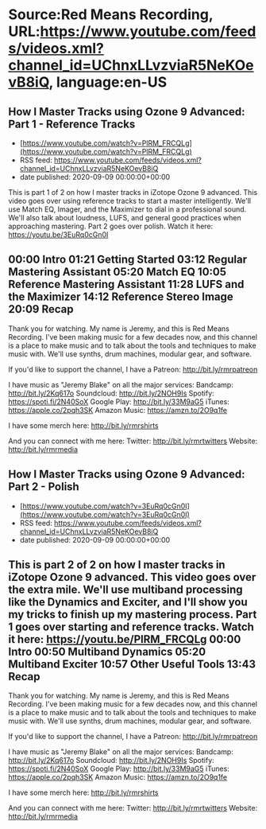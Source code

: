 # Source:Red Means Recording, URL:https://www.youtube.com/feeds/videos.xml?channel_id=UChnxLLvzviaR5NeKOevB8iQ, language:en-US

## How I Master Tracks using Ozone 9 Advanced: Part 1 - Reference Tracks
 - [https://www.youtube.com/watch?v=PlRM_FRCQLg](https://www.youtube.com/watch?v=PlRM_FRCQLg)
 - RSS feed: https://www.youtube.com/feeds/videos.xml?channel_id=UChnxLLvzviaR5NeKOevB8iQ
 - date published: 2020-09-09 00:00:00+00:00

This is part 1 of 2 on how I master tracks in iZotope Ozone 9 advanced. 
This video goes over using reference tracks to start a master intelligently. We'll use Match EQ, Imager, and the Maximizer to dial in a professional sound. We'll also talk about loudness, LUFS, and general good practices when approaching mastering.
Part 2 goes over polish. Watch it here: https://youtu.be/3EuRq0cGn0I

00:00 Intro
01:21 Getting Started
03:12 Regular Mastering Assistant
05:20 Match EQ
10:05 Reference Mastering Assistant
11:28 LUFS and the Maximizer
14:12 Reference Stereo Image
20:09 Recap
------------------------------------
Thank you for watching. My name is Jeremy, and this is Red Means Recording. I've been making music for a few decades now, and this channel is a place to make music and to talk about the tools and techniques to make music with. We'll use synths, drum machines, modular gear, and software. 

If you'd like to support the channel, I have a Patreon:  http://bit.ly/rmrpatreon

I have music as "Jeremy Blake" on all the major services: 
Bandcamp: http://bit.ly/2Kq617o
Soundcloud: http://bit.ly/2NOH9Is
Spotify: https://spoti.fi/2N40SoX
Google Play: http://bit.ly/33M9aG5
iTunes: https://apple.co/2pqh3SK
Amazon Music: https://amzn.to/2O9q1fe

I have some merch here: http://bit.ly/rmrshirts

And you can connect with me here: 
Twitter: http://bit.ly/rmrtwitters
Website: http://bit.ly/rmrmedia

## How I Master Tracks using Ozone 9 Advanced: Part 2 - Polish
 - [https://www.youtube.com/watch?v=3EuRq0cGn0I](https://www.youtube.com/watch?v=3EuRq0cGn0I)
 - RSS feed: https://www.youtube.com/feeds/videos.xml?channel_id=UChnxLLvzviaR5NeKOevB8iQ
 - date published: 2020-09-09 00:00:00+00:00

This is part 2 of 2 on how I master tracks in iZotope Ozone 9 advanced. 
This video goes over the extra mile. We'll use multiband processing like the Dynamics and Exciter, and I'll show you my tricks to finish up my mastering process.
Part 1 goes over starting and reference tracks. Watch it here: https://youtu.be/PlRM_FRCQLg
00:00 Intro
00:50 Multiband Dynamics
05:20 Multiband Exciter
10:57 Other Useful Tools
13:43 Recap
------------------------------------
Thank you for watching. My name is Jeremy, and this is Red Means Recording. I've been making music for a few decades now, and this channel is a place to make music and to talk about the tools and techniques to make music with. We'll use synths, drum machines, modular gear, and software. 

If you'd like to support the channel, I have a Patreon:  http://bit.ly/rmrpatreon

I have music as "Jeremy Blake" on all the major services: 
Bandcamp: http://bit.ly/2Kq617o
Soundcloud: http://bit.ly/2NOH9Is
Spotify: https://spoti.fi/2N40SoX
Google Play: http://bit.ly/33M9aG5
iTunes: https://apple.co/2pqh3SK
Amazon Music: https://amzn.to/2O9q1fe

I have some merch here: http://bit.ly/rmrshirts

And you can connect with me here: 
Twitter: http://bit.ly/rmrtwitters
Website: http://bit.ly/rmrmedia


